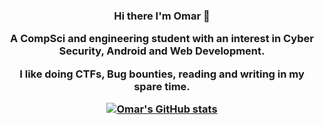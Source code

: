 <div align="center">
  
<h3> Hi there I'm Omar 👋


A CompSci and engineering student with an interest in Cyber Security, Android and Web Development.

I like doing CTFs, Bug bounties, reading and writing in my spare time. 

[![Omar's GitHub stats](https://github-readme-stats.vercel.app/api?username=OmarGit99&show_icons=true&theme=radical)](https://github.com/anuraghazra/github-readme-stats)

</div>
